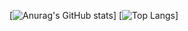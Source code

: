 [![Anurag's GitHub stats](https://github-readme-stats-cyberstefnef.vercel.app/api?username=cyberstefnef&count_private=true&show_icons=true&theme=transparent)]
[![Top Langs](https://github-readme-stats-cyberstefnef.vercel.app/api/top-langs/?username=cyberstefnef&layout=compact&theme=transparent&count_private=true)]
